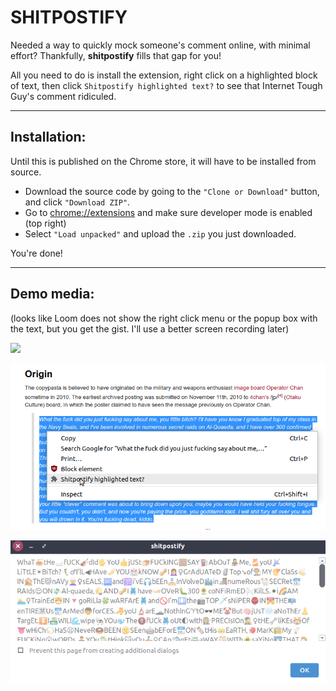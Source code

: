 # SHITPOSTIFY

Needed a way to quickly mock someone's comment online, with minimal effort? Thankfully, **shitpostify** fills that gap for you!

All you need to do is install the extension, right click on a highlighted block of text, then click `Shitpostify highlighted text?` to see that Internet Tough Guy's comment ridiculed.

---

## Installation:

Until this is published on the Chrome store, it will have to be installed from source.

- Download the source code by going to the `"Clone or Download"` button, and click `"Download ZIP"`.
- Go to [chrome://extensions](chrome://extensions) and make sure developer mode is enabled (top right)
- Select `"Load unpacked"` and upload the `.zip` you just downloaded.

You're done!

---

## Demo media: 
(looks like Loom does not show the right click menu or the popup box with the text, but you get the gist. I'll use a better screen recording later)

![](images/demo.gif)

![](images/context-menu.png)

![](images/alert.png)


